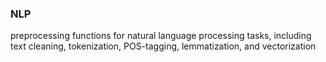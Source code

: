 ### NLP
preprocessing functions for natural language processing tasks, including text cleaning, tokenization, POS-tagging, lemmatization, and vectorization
